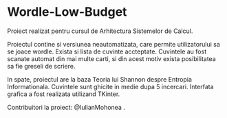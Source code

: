 # Wordle-Low-Budget
Proiect realizat pentru cursul de Arhitectura Sistemelor de Calcul. 

Proiectul contine si versiunea neautomatizata, care permite utilizatorului sa se joace wordle. 
Exista si lista de cuvinte accteptate. 
Cuvintele au fost scanate automat din mai multe carti, si din acest motiv exista posibilitatea sa fie greseli de scriere.

In spate, proiectul are la baza Teoria lui Shannon despre Entropia Informationala. Cuvintele sunt ghicite in medie dupa 5 incercari.
Interfata grafica a fost realizata utilizand TKinter.

Contribuitori la proiect: @IulianMohonea .
